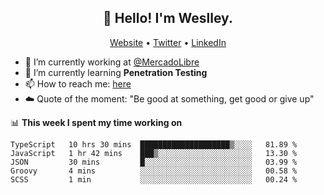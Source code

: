 <h2 align="center">👋 Hello! I'm Weslley.</h2>
<p align="center">
  <a href="http://weslleyneri.com.br">Website</a> •
  <a href="https://twitter.com/Weslley_Neri">Twitter</a> •
  <a href="https://www.linkedin.com/in/weslley-neri-3658908b">LinkedIn</a>
</p>


- 🔭 I’m currently working at [@MercadoLibre](https://github.com/mercadolibre)
- 🌱 I’m currently learning **Penetration Testing**
- 📫 How to reach me: [here](mailto:weslley39@gmail.com)
- ☁️ Quote of the moment: "Be good at something, get good or give up"

📊 **This week I spent my time working on**
<!--START_SECTION:waka-->
```text
TypeScript   10 hrs 30 mins  ████████████████████▒░░░░   81.89 % 
JavaScript   1 hr 42 mins    ███▒░░░░░░░░░░░░░░░░░░░░░   13.30 % 
JSON         30 mins         █░░░░░░░░░░░░░░░░░░░░░░░░   03.99 % 
Groovy       4 mins          ░░░░░░░░░░░░░░░░░░░░░░░░░   00.58 % 
SCSS         1 min           ░░░░░░░░░░░░░░░░░░░░░░░░░   00.24 % 
```
<!--END_SECTION:waka-->

<!-- Inspired by https://github.com/gruselhaus/gruselhaus -->